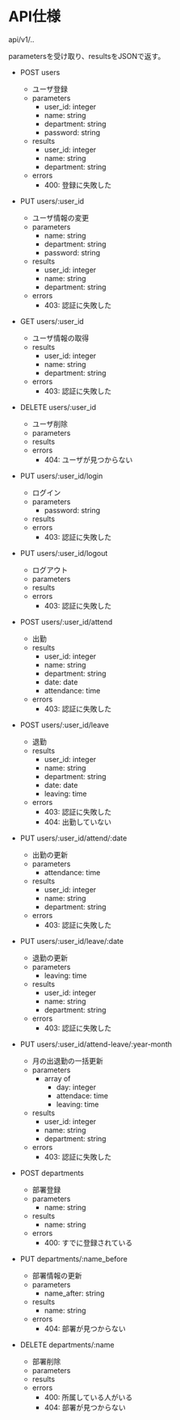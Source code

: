 # API仕様

api/v1/..

parametersを受け取り、resultsをJSONで返す。

* POST users
    * ユーザ登録
    * parameters
        * user_id: integer
        * name: string
        * department: string
        * password: string
    * results
        * user_id: integer
        * name: string
        * department: string
    * errors
        * 400: 登録に失敗した

* PUT users/:user_id
    * ユーザ情報の変更
    * parameters
        * name: string
        * department: string
        * password: string
    * results
        * user_id: integer
        * name: string
        * department: string
    * errors
        * 403: 認証に失敗した

* GET users/:user_id
    * ユーザ情報の取得
    * results
        * user_id: integer
        * name: string
        * department: string
    * errors
        * 403: 認証に失敗した

* DELETE users/:user_id
    * ユーザ削除
    * parameters
    * results
    * errors
        * 404: ユーザが見つからない

* PUT users/:user_id/login
    * ログイン
    * parameters
        * password: string
    * results
    * errors
        * 403: 認証に失敗した

* PUT users/:user_id/logout
    * ログアウト
    * parameters
    * results
    * errors
        * 403: 認証に失敗した

* POST users/:user_id/attend
    * 出勤
    * results
        * user_id: integer
        * name: string
        * department: string
        * date: date
        * attendance: time
    * errors
        * 403: 認証に失敗した

* POST users/:user_id/leave
    * 退勤
    * results
        * user_id: integer
        * name: string
        * department: string
        * date: date
        * leaving: time
    * errors
        * 403: 認証に失敗した
        * 404: 出勤していない

* PUT users/:user_id/attend/:date
    * 出勤の更新
    * parameters
        * attendance: time
    * results
        * user_id: integer
        * name: string
        * department: string
    * errors
        * 403: 認証に失敗した

* PUT users/:user_id/leave/:date
    * 退勤の更新
    * parameters
        * leaving: time
    * results
        * user_id: integer
        * name: string
        * department: string
    * errors
        * 403: 認証に失敗した

* PUT users/:user_id/attend-leave/:year-month
    * 月の出退勤の一括更新
    * parameters
        * array of
            * day: integer
            * attendace: time
            * leaving: time
    * results
        * user_id: integer
        * name: string
        * department: string
    * errors
        * 403: 認証に失敗した

* POST departments
    * 部署登録
    * parameters
        * name: string
    * results
        * name: string
    * errors
        * 400: すでに登録されている

* PUT departments/:name_before
    * 部署情報の更新
    * parameters
        * name_after: string
    * results
        * name: string
    * errors
        * 404: 部署が見つからない

* DELETE departments/:name
    * 部署削除
    * parameters
    * results
    * errors
        * 400: 所属している人がいる
        * 404: 部署が見つからない
